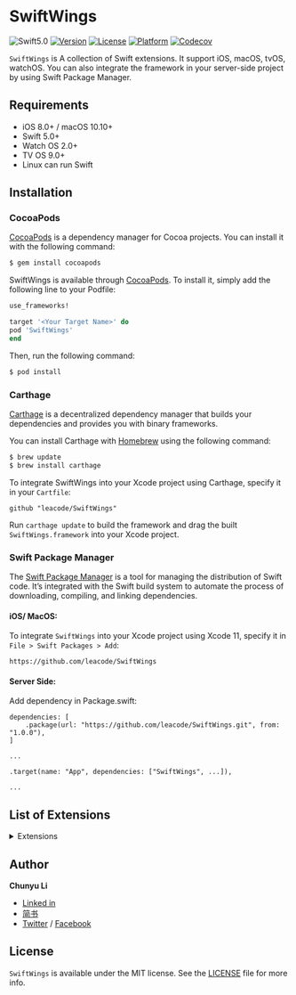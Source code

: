 # SwiftWings

![Swift5.0](https://img.shields.io/badge/swift-5.0-blue.svg)
[![Version](https://img.shields.io/cocoapods/v/SwiftWings.svg?style=flat)](https://cocoapods.org/pods/SwiftWings)
[![License](https://img.shields.io/cocoapods/l/SwiftWings.svg?style=flat)](https://github.com/leacode/SwiftWings/blob/master/LICENSE)
[![Platform](https://img.shields.io/cocoapods/p/SwiftWings.svg?style=flat)](https://cocoapods.org/pods/SwiftWings)
[![Codecov](https://codecov.io/gh/leacode/SwiftWings/branch/master/graph/badge.svg)](https://codecov.io/gh/leacode/SwiftWings)


`SwiftWings` is A collection of Swift extensions. It support iOS, macOS, tvOS, watchOS. You can also integrate the framework in your server-side project by using Swift Package Manager.

## Requirements

- iOS 8.0+ / macOS 10.10+ 
- Swift 5.0+
- Watch OS 2.0+
- TV OS 9.0+
- Linux can run Swift

## Installation

### CocoaPods

[CocoaPods](https://cocoapods.org) is a dependency manager for Cocoa projects. You can install it with the following command:

```bash
$ gem install cocoapods
```

SwiftWings is available through [CocoaPods](https://cocoapods.org). To install
it, simply add the following line to your Podfile:

```ruby
use_frameworks!

target '<Your Target Name>' do
pod 'SwiftWings'
end
```

Then, run the following command:

```bash
$ pod install
```

### Carthage

[Carthage](https://github.com/Carthage/Carthage) is a decentralized dependency manager that builds your dependencies and provides you with binary frameworks.

You can install Carthage with [Homebrew](https://brew.sh/) using the following command:

```bash
$ brew update
$ brew install carthage
```

To integrate SwiftWings into your Xcode project using Carthage, specify it in your `Cartfile`:

```ogdl
github "leacode/SwiftWings"
```

Run `carthage update` to build the framework and drag the built `SwiftWings.framework` into your Xcode project.

### Swift Package Manager

The [Swift Package Manager](https://swift.org/package-manager/) is a tool for managing the distribution of Swift code. It’s integrated with the Swift build system to automate the process of downloading, compiling, and linking dependencies.

#### iOS/ MacOS:

To integrate `SwiftWings` into your Xcode project using Xcode 11, specify it in `File > Swift Packages > Add`:

```
https://github.com/leacode/SwiftWings
```


#### Server Side:

Add dependency in Package.swift:

```
dependencies: [
    .package(url: "https://github.com/leacode/SwiftWings.git", from: "1.0.0"),
]

...

.target(name: "App", dependencies: ["SwiftWings", ...]),

...

```

## List of Extensions

<details>
<summary>Extensions</summary>
</br>
<ul>
<li><a href="https://github.com/leacode/SwiftWings/wiki/Array-Subscript"><code>Array+Subscript</code></a></li>

<li><a href="https://github.com/leacode/SwiftWings/blob/master/Sources/Extensions/Foundation/Array/Array%2BData.swift"><code>Array+Data</code></a></li>

<li><a href="https://github.com/leacode/SwiftWings/blob/master/Sources/Extensions/Foundation/Codable/Codable%2BJSON.swift"><code>Codable+JSON</code></a></li>

<li><a href="https://github.com/leacode/SwiftWings/blob/master/Sources/Extensions/Foundation/Data/Data%2BExtensions.swift"><code>Data+Extensions</code></a></li>

<li><a href="https://github.com/leacode/SwiftWings/blob/master/Sources/Extensions/Foundation/Data/Data%2BPrettyJSON.swift"><code>Data+PrettyJSON</code></a></li>

<li><a href="https://github.com/leacode/SwiftWings/blob/master/Sources/Extensions/Foundation/Data/Data%2BMimeType.swift"><code>Data+MimeType</code></a></li>

<li><a href="https://github.com/leacode/SwiftWings/blob/master/Sources/Extensions/Foundation/Date/Date%2BExtensions.swift"><code>Date+Extensions</code></a></li>

<li><a href="https://github.com/leacode/SwiftWings/blob/master/Sources/Extensions/Foundation/Int/Int%2BExtensions.swift"><code>Int+Extensions</code></a></li>

<li><a href="https://github.com/leacode/SwiftWings/blob/master/Sources/Extensions/Foundation/Mirror/Mirror%2BReflection.swift"><code>Mirror+Reflection</code></a></li>

<li><a href="https://github.com/leacode/SwiftWings/blob/master/Sources/Extensions/Foundation/NSObject/NSObject%2BName.swift"><code>NSObject+Name</code></a></li>

<li><a href="https://github.com/leacode/SwiftWings/blob/master/Sources/Extensions/Foundation/Optional/Optional%2BTransform.swift"><code>Optional+Transform</code></a></li>

<li><a href="https://github.com/leacode/SwiftWings/blob/master/Sources/Extensions/Foundation/String/String%2BMD5.swift"><code>String+MD5</code></a></li>

<li><a href="https://github.com/leacode/SwiftWings/blob/master/Sources/Extensions/Foundation/String/String%2BModify.swift"><code>String+Modify</code></a></li>

<li><a href="https://github.com/leacode/SwiftWings/blob/master/Sources/Extensions/Foundation/String/String%2BSubscript.swift"><code>String+Subscript</code></a></li>

<li><a href="https://github.com/leacode/SwiftWings/blob/master/Sources/Extensions/Foundation/String/String%2BValidation.swift"><code>String+Validation</code></a></li>

</ul>
</details>

## Author

**Chunyu Li**

- [Linked in](http://www.linkedin.com/in/春毓-李-96920b92/)
- [简书](https://www.jianshu.com/u/1c5cb3408b0f)
- [Twitter](https://twitter.com/leacode) / [Facebook](https://www.facebook.com/leacode.lea)

## License

`SwiftWings` is available under the MIT license. See the [LICENSE](https://github.com/leacode/SwiftWings/blob/master/LICENSE) file for more info.

